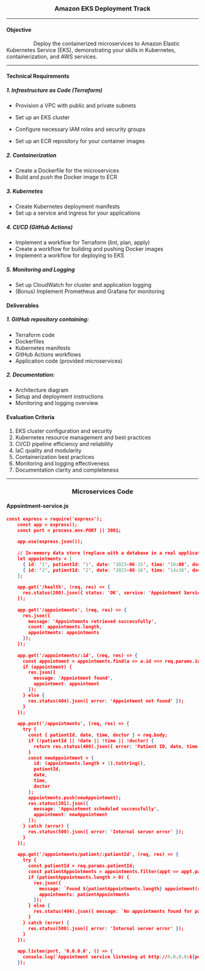 <h3 align="center"><strong>Amazon EKS Deployment Track</strong></h3>

---

#### Objective

&nbsp; &nbsp; &nbsp;  &nbsp; &nbsp; &nbsp;  &nbsp; &nbsp; &nbsp;  Deploy the containerized microservices to Amazon Elastic Kubernetes Service (EKS), demonstrating your skills in Kubernetes, containerization, and AWS services.

---
#### Technical Requirements

##### 1.	Infrastructure as Code (Terraform)
   
  * Provision a VPC with public and private subnets
  
  * Set up an EKS cluster
  
  * Configure necessary IAM roles and security groups
  
  * Set up an ECR repository for your container images
  
##### 2.	Containerization
  * Create a Dockerfile for the microservices
  * Build and push the Docker image to ECR

##### 3.	Kubernetes
  * Create Kubernetes deployment manifests
  * Set up a service and ingress for your applications

##### 4.	CI/CD (GitHub Actions)
  * Implement a workflow for Terraform (lint, plan, apply)
  * Create a workflow for building and pushing Docker images
  * Implement a workflow for deploying to EKS

##### 5.	Monitoring and Logging
  * Set up CloudWatch for cluster and application logging
  * (Bonus) Implement Prometheus and Grafana for monitoring

#### Deliverables
##### 1.	GitHub repository containing:
  * Terraform code
  * Dockerfiles
  * Kubernetes manifests
  * GitHub Actions workflows
  * Application code (provided microservices)

##### 2.	Documentation:
* Architecture diagram
* Setup and deployment instructions
* Monitoring and logging overview

#### Evaluation Criteria
1.	EKS cluster configuration and security
2.	Kubernetes resource management and best practices
3.	CI/CD pipeline efficiency and reliability
4.	IaC quality and modularity
5.	Containerization best practices
6.	Monitoring and logging effectiveness
7.	Documentation clarity and completeness

---

<h3 align="center"><strong>Microservices Code</strong></h3>

#### Appointment-service.js
```json
const express = require('express');
    const app = express();
    const port = process.env.PORT || 3001;
    
    app.use(express.json());
    
    // In-memory data store (replace with a database in a real application)
    let appointments = [
      { id: '1', patientId: '1', date: '2023-06-15', time: '10:00', doctor: 'Dr. Smith' },
      { id: '2', patientId: '2', date: '2023-06-16', time: '14:30', doctor: 'Dr. Johnson' }
    ];
    
    app.get('/health', (req, res) => {
      res.status(200).json({ status: 'OK', service: 'Appointment Service' });
    });
    
    app.get('/appointments', (req, res) => {
      res.json({ 
        message: 'Appointments retrieved successfully',
        count: appointments.length,
        appointments: appointments 
      });
    });
    
    app.get('/appointments/:id', (req, res) => {
      const appointment = appointments.find(a => a.id === req.params.id);
      if (appointment) {
        res.json({ 
          message: 'Appointment found',
          appointment: appointment 
        });
      } else {
        res.status(404).json({ error: 'Appointment not found' });
      }
    });
    
    app.post('/appointments', (req, res) => {
      try {
        const { patientId, date, time, doctor } = req.body;
        if (!patientId || !date || !time || !doctor) {
          return res.status(400).json({ error: 'Patient ID, date, time, and doctor are required' });
        }
        const newAppointment = {
          id: (appointments.length + 1).toString(),
          patientId,
          date,
          time,
          doctor
        };
        appointments.push(newAppointment);
        res.status(201).json({ 
          message: 'Appointment scheduled successfully',
          appointment: newAppointment 
        });
      } catch (error) {
        res.status(500).json({ error: 'Internal server error' });
      }
    });
    
    app.get('/appointments/patient/:patientId', (req, res) => {
      try {
        const patientId = req.params.patientId;
        const patientAppointments = appointments.filter(appt => appt.patientId === patientId);
        if (patientAppointments.length > 0) {
          res.json({
            message: `Found ${patientAppointments.length} appointment(s) for patient ${patientId}`,
            appointments: patientAppointments
          });
        } else {
          res.status(404).json({ message: `No appointments found for patient ${patientId}` });
        }
      } catch (error) {
        res.status(500).json({ error: 'Internal server error' });
      }
    });
    
    app.listen(port, '0.0.0.0', () => {
      console.log(`Appointment service listening at http://0.0.0.0:${port}`);
    });
```
